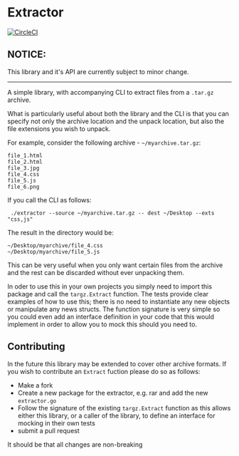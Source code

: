 # Extractor

[![CircleCI](https://circleci.com/gh/nathj07/extractor/tree/master.svg?style=svg&circle-token=8b1091a3df80730a9a2ce2f080a2b6d7f25e92d4)](https://circleci.com/gh/nathj07/extractor/tree/master)

## NOTICE: 
This library and it's API are currently subject to minor change. 

----


A simple library, with accompanying CLI to extract files from a `.tar.gz` archive.

What is particularly useful about both the library and the CLI is that you can specify not only the archive location and the unpack location, but also the file extensions you wish to unpack.

For example, consider the following archive - `~/myarchive.tar.gz`:
```
file_1.html
file_2.html
file_3.jpg
file_4.css
file_5.js
file_6.png
```
If you call the CLI as follows:

` ./extractor --source ~/myarchive.tar.gz -- dest ~/Desktop --exts "css,js"`

The result in the directory would be:
```
~/Desktop/myarchive/file_4.css
~/Desktop/myarchive/file_5.js
```

This can be very useful when you only want certain files from the archive and the rest can be discarded without ever unpacking them.

In oder to use this in your own projects you simply need to import this package and call the `targz.Extract` function. The tests provide clear examples of how to use this; there is no need to instantiate any new objects or manipulate any news structs. The function signature is very simple so you could even add an interface definition in your code that this would implement in order to allow you to mock this should you need to.

## Contributing
In the future this library may be extended to cover other archive formats. If you wish to contribute an `Extract` fuction please do so as follows:
- Make a fork
- Create a new package for the extractor, e.g. rar and add the new `extractor.go`
- Follow the signature of the existing `targz.Extract` function as this allows either this library, or a caller of the library, to define an interface for mocking in their own tests
- submit a pull request

It should be that all changes are non-breaking